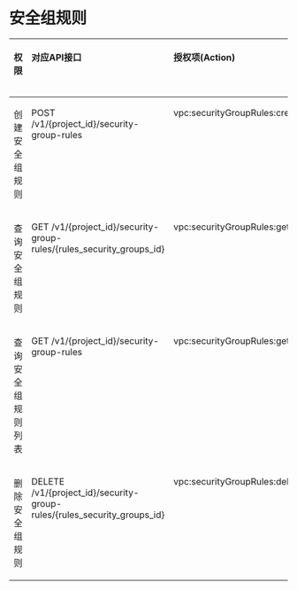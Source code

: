 # 安全组规则<a name="vpc_permission_0009"></a>

<a name="table95721846183720"></a>
<table><thead align="left"><tr id="row97011466379"><th class="cellrowborder" valign="top" width="11.5%" id="mcps1.1.6.1.1"><p id="p6174435204812"><a name="p6174435204812"></a><a name="p6174435204812"></a>权限</p>
</th>
<th class="cellrowborder" valign="top" width="32.04%" id="mcps1.1.6.1.2"><p id="p8174113504816"><a name="p8174113504816"></a><a name="p8174113504816"></a>对应API接口</p>
</th>
<th class="cellrowborder" valign="top" width="23.24%" id="mcps1.1.6.1.3"><p id="p8701346133717"><a name="p8701346133717"></a><a name="p8701346133717"></a>授权项(Action)</p>
</th>
<th class="cellrowborder" valign="top" width="14.38%" id="mcps1.1.6.1.4"><p id="p5985736163016"><a name="p5985736163016"></a><a name="p5985736163016"></a>IAM项目(Project)</p>
</th>
<th class="cellrowborder" valign="top" width="18.84%" id="mcps1.1.6.1.5"><p id="p8985133619300"><a name="p8985133619300"></a><a name="p8985133619300"></a>企业项目(Enterprise Project)</p>
</th>
</tr>
</thead>
<tbody><tr id="row97011746163716"><td class="cellrowborder" valign="top" width="11.5%" headers="mcps1.1.6.1.1 "><p id="p147017466378"><a name="p147017466378"></a><a name="p147017466378"></a>创建安全组规则</p>
</td>
<td class="cellrowborder" valign="top" width="32.04%" headers="mcps1.1.6.1.2 "><p id="p167011546203720"><a name="p167011546203720"></a><a name="p167011546203720"></a>POST /v1/{project_id}/security-group-rules</p>
</td>
<td class="cellrowborder" valign="top" width="23.24%" headers="mcps1.1.6.1.3 "><p id="p1270115468374"><a name="p1270115468374"></a><a name="p1270115468374"></a>vpc:securityGroupRules:create</p>
</td>
<td class="cellrowborder" valign="top" width="14.38%" headers="mcps1.1.6.1.4 "><p id="p15756115919276"><a name="p15756115919276"></a><a name="p15756115919276"></a>√</p>
</td>
<td class="cellrowborder" valign="top" width="18.84%" headers="mcps1.1.6.1.5 "><p id="p193691154133112"><a name="p193691154133112"></a><a name="p193691154133112"></a>√</p>
</td>
</tr>
<tr id="row187011046173717"><td class="cellrowborder" valign="top" width="11.5%" headers="mcps1.1.6.1.1 "><p id="p1870104618372"><a name="p1870104618372"></a><a name="p1870104618372"></a>查询安全组规则</p>
</td>
<td class="cellrowborder" valign="top" width="32.04%" headers="mcps1.1.6.1.2 "><p id="p1170134623710"><a name="p1170134623710"></a><a name="p1170134623710"></a>GET /v1/{project_id}/security-group-rules/{rules_security_groups_id}</p>
</td>
<td class="cellrowborder" valign="top" width="23.24%" headers="mcps1.1.6.1.3 "><p id="p1170115463379"><a name="p1170115463379"></a><a name="p1170115463379"></a>vpc:securityGroupRules:get</p>
</td>
<td class="cellrowborder" valign="top" width="14.38%" headers="mcps1.1.6.1.4 "><p id="p1475655902719"><a name="p1475655902719"></a><a name="p1475655902719"></a>√</p>
</td>
<td class="cellrowborder" valign="top" width="18.84%" headers="mcps1.1.6.1.5 "><p id="p153706545313"><a name="p153706545313"></a><a name="p153706545313"></a>√</p>
</td>
</tr>
<tr id="row1870114603715"><td class="cellrowborder" valign="top" width="11.5%" headers="mcps1.1.6.1.1 "><p id="p270154616378"><a name="p270154616378"></a><a name="p270154616378"></a>查询安全组规则列表</p>
</td>
<td class="cellrowborder" valign="top" width="32.04%" headers="mcps1.1.6.1.2 "><p id="p2701154612373"><a name="p2701154612373"></a><a name="p2701154612373"></a>GET /v1/{project_id}/security-group-rules</p>
</td>
<td class="cellrowborder" valign="top" width="23.24%" headers="mcps1.1.6.1.3 "><p id="p97012462372"><a name="p97012462372"></a><a name="p97012462372"></a>vpc:securityGroupRules:get</p>
</td>
<td class="cellrowborder" valign="top" width="14.38%" headers="mcps1.1.6.1.4 "><p id="p167561459142711"><a name="p167561459142711"></a><a name="p167561459142711"></a>√</p>
</td>
<td class="cellrowborder" valign="top" width="18.84%" headers="mcps1.1.6.1.5 "><p id="p1370175418319"><a name="p1370175418319"></a><a name="p1370175418319"></a>√</p>
</td>
</tr>
<tr id="row12701146113710"><td class="cellrowborder" valign="top" width="11.5%" headers="mcps1.1.6.1.1 "><p id="p670144618379"><a name="p670144618379"></a><a name="p670144618379"></a>删除安全组规则</p>
</td>
<td class="cellrowborder" valign="top" width="32.04%" headers="mcps1.1.6.1.2 "><p id="p370164618372"><a name="p370164618372"></a><a name="p370164618372"></a>DELETE /v1/{project_id}/security-group-rules/{rules_security_groups_id}</p>
</td>
<td class="cellrowborder" valign="top" width="23.24%" headers="mcps1.1.6.1.3 "><p id="p17701446123714"><a name="p17701446123714"></a><a name="p17701446123714"></a>vpc:securityGroupRules:delete</p>
</td>
<td class="cellrowborder" valign="top" width="14.38%" headers="mcps1.1.6.1.4 "><p id="p9757145912271"><a name="p9757145912271"></a><a name="p9757145912271"></a>√</p>
</td>
<td class="cellrowborder" valign="top" width="18.84%" headers="mcps1.1.6.1.5 "><p id="p19370155411318"><a name="p19370155411318"></a><a name="p19370155411318"></a>√</p>
</td>
</tr>
</tbody>
</table>

